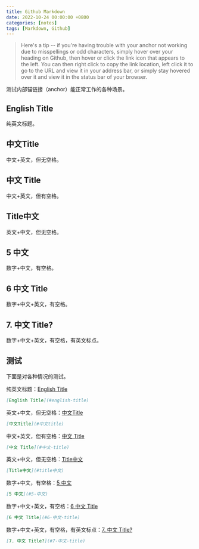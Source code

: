 ```yaml
---
title: Github Markdown
date: 2022-10-24 00:00:00 +0800
categories: [notes]
tags: [Markdown, Github]
---
```


> Here's a tip -- if you're having trouble with your anchor not working due to misspellings or odd characters, simply hover over your heading on Github, then hover or click the link icon that appears to the left. You can then right click to copy the link location, left click it to go to the URL and view it in your address bar, or simply stay hovered over it and view it in the status bar of your browser.

测试内部锚链接（anchor）能正常工作的各种场景。

## English Title

纯英文标题。

## 中文Title

中文+英文，但无空格。

## 中文 Title

中文+英文，但有空格。

## Title中文

英文+中文，但无空格。

## 5 中文

数字+中文，有空格。

## 6 中文 Title

数字+中文+英文，有空格。

## 7. 中文 Title?

数字+中文+英文，有空格，有英文标点。

## 测试

下面是对各种情况的测试。

纯英文标题：[English Title](#english-title)

```Markdown
[English Title](#english-title)
```

英文+中文，但无空格：[中文Title](#中文title)

```Markdown
[中文Title](#中文title)
```

中文+英文，但有空格：[中文 Title](#中文-title)

```Markdown
[中文 Title](#中文-title)
```

英文+中文，但无空格：[Title中文](#title中文)

```Markdown
[Title中文](#title中文)
```

数字+中文，有空格：[5 中文](#5-中文)

```Markdown
[5 中文](#5-中文)
```

数字+中文+英文，有空格：[6 中文 Title](#6-中文-title)

```Markdown
[6 中文 Title](#6-中文-title)
```

数字+中文+英文，有空格，有英文标点：[7. 中文 Title?](#7-中文-title)

```Markdown
[7. 中文 Title?](#7-中文-title)
```
